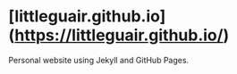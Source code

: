 # [littleguair.github.io] (https://littleguair.github.io/)

Personal website using Jekyll and GitHub Pages.
